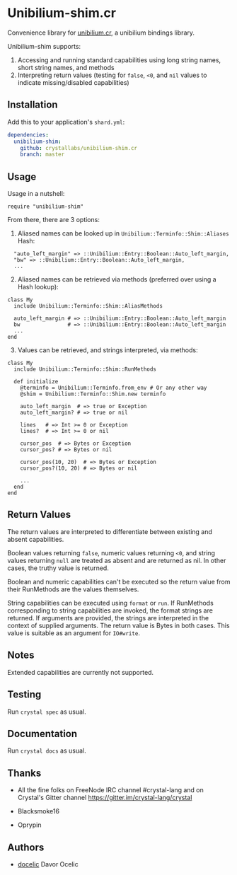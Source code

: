 # Unibilium-shim.cr

Convenience library for [unibilium.cr](https://github.com/crystallabs/unibilium.cr), a unibilium bindings library.

Unibilium-shim supports:

1. Accessing and running standard capabilities using long string names, short string names, and methods
2. Interpreting return values (testing for `false`, `<0`, and `nil` values to indicate missing/disabled capabilities)

## Installation

Add this to your application's `shard.yml`:

```yaml
dependencies:
  unibilium-shim:
    github: crystallabs/unibilium-shim.cr
    branch: master
```

## Usage

Usage in a nutshell:

```crystal
require "unibilium-shim"
```

From there, there are 3 options:

1. Aliased names can be looked up in `Unibilium::Terminfo::Shim::Aliases` Hash:

```
  "auto_left_margin" => ::Unibilium::Entry::Boolean::Auto_left_margin,
  "bw" => ::Unibilium::Entry::Boolean::Auto_left_margin,
  ...
```

2. Aliased names can be retrieved via methods (preferred over using a Hash lookup):

```
class My
  include Unibilium::Terminfo::Shim::AliasMethods

  auto_left_margin # => ::Unibilium::Entry::Boolean::Auto_left_margin
  bw               # => ::Unibilium::Entry::Boolean::Auto_left_margin
  ...
end
```

3. Values can be retrieved, and strings interpreted, via methods:

```
class My
  include Unibilium::Terminfo::Shim::RunMethods

  def initialize
    @terminfo = Unibilium::Terminfo.from_env # Or any other way
    @shim = Unibilium::Terminfo::Shim.new terminfo

    auto_left_margin  # => true or Exception
    auto_left_margin? # => true or nil

    lines   # => Int >= 0 or Exception
    lines?  # => Int >= 0 or nil

    cursor_pos  # => Bytes or Exception
    cursor_pos? # => Bytes or nil

    cursor_pos(10, 20)  # => Bytes or Exception
    cursor_pos?(10, 20) # => Bytes or nil

    ...
  end
end
```

## Return Values

The return values are interpreted to differentiate between existing and absent capabilities.

Boolean values returning `false`, numeric values returning `<0`, and string values returning `null`
are treated as absent and are returned as nil. In other cases, the truthy value is returned.

Boolean and numeric capabilities can't be executed so the return value from their RunMethods are
the values themselves.

String capabilities can be executed using `format` or `run`. If RunMethods corresponding to
string capabilities are invoked, the format strings are returned. If arguments are provided,
the strings are interpreted in the context of supplied arguments. The return value is Bytes
in both cases. This value is suitable as an argument for `IO#write`.

## Notes

Extended capabilities are currently not supported.

## Testing

Run `crystal spec` as usual.

## Documentation

Run `crystal docs` as usual.

## Thanks

* All the fine folks on FreeNode IRC channel #crystal-lang and on Crystal's Gitter channel https://gitter.im/crystal-lang/crystal

* Blacksmoke16

* Oprypin

## Authors

- [docelic](https://github.com/docelic) Davor Ocelic

